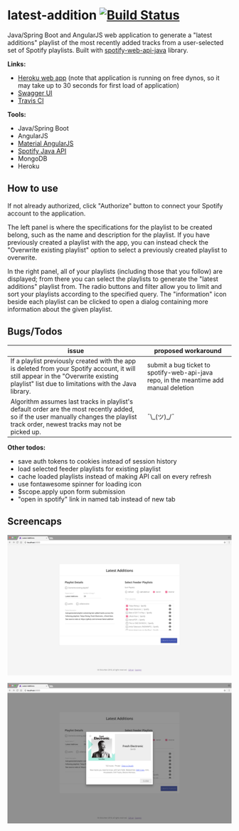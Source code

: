 # latest-addition [![Build Status](https://travis-ci.org/omwan/latest-addition.svg?branch=master)](https://travis-ci.org/omwan/latest-addition)
Java/Spring Boot and AngularJS web application to generate a "latest additions" playlist of the most recently added tracks from a user-selected set of Spotify playlists. Built with [spotify-web-api-java](https://github.com/thelinmichael/spotify-web-api-java) library.

**Links:**

* [Heroku web app](https://nameless-lowlands-57380.herokuapp.com) (note that application is running on free dynos, so it may take up to 30 seconds for first load of application)
* [Swagger UI](https://nameless-lowlands-57380.herokuapp.com/swagger-ui.html)
* [Travis CI](https://travis-ci.org/omwan/latest-addition)

**Tools:**

* Java/Spring Boot
* AngularJS
* [Material AngularJS](https://material.angularjs.org/latest/)
* [Spotify Java API](https://github.com/thelinmichael/spotify-web-api-java)
* MongoDB
* Heroku

## How to use

If not already authorized, click "Authorize" button to connect your Spotify account to the application.

The left panel is where the specifications for the playlist to be created belong, such as the name and description for the playlist. If you have previously created a playlist with the app, you can instead check the "Overwrite existing playlist" option to select a previously created playlist to overwrite.

In the right panel, all of your playlists (including those that you follow) are displayed; from there you can select the playlists to generate the "latest additions" playlist from. The radio buttons and filter allow you to limit and sort your playlists according to the specified query. The "information" icon beside each playlist can be clicked to open a dialog containing more information about the given playlist.

## Bugs/Todos

| issue                                                        | proposed workaround                                          |
| ------------------------------------------------------------ | ------------------------------------------------------------ |
| If a playlist previously created with the app is deleted from your Spotify account, it will still appear in the "Overwrite existing playlist" list due to limitations with the Java library. | submit a bug ticket to spotify-web-api-java repo, in the meantime add manual deletion |
| Algorithm assumes last tracks in playlist's default order are the most recently added, so if the user manually changes the playlist track order, newest tracks may not be picked up. | ¯\\\_(ツ)_/¯                                                 |

**Other todos:**

* save auth tokens to cookies instead of session history
* load selected feeder playlists for existing playlist
* cache loaded playlists instead of making API call on every refresh
* use fontawesome spinner for loading icon
* $scope.apply upon form submission
* "open in spotify" link in named tab instead of new tab

## Screencaps

![app main view](screencaps/app_main_view.png)

![plalist details dialog](screencaps/playlist_details_dialog.png)
